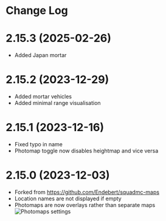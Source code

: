 # Change Log

<a name="2.15.3"></a>
# 2.15.3 (2025-02-26)
* Added Japan mortar

<a name="2.15.2"></a>
# 2.15.2 (2023-12-29)
* Added mortar vehicles
* Added minimal range visualisation

<a name="2.15.1"></a>
# 2.15.1 (2023-12-16)
* Fixed typo in name
* Photomap toggle now disables heightmap and vice versa

<a name="2.15.0"></a>
# 2.15.0 (2023-12-03)

* Forked from https://github.com/Endebert/squadmc-maps
* Location names are not displayed if empty
* Photomaps are now overlays rather than separate maps
![Photomaps settings](https://psmc.michalletavka.cz/img/photomaps_settings.png "Photomaps settings")

